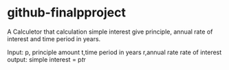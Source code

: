 # github-finalpproject
A Calculetor that calculation simple interest give principle, annual rate of interest and time period in years.

Input:
 p, principle amount 
 t,time period in years
 r,annual rate rate of interest
 output:
 simple interest = p*t*r
